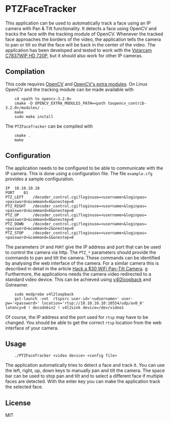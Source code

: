 # PTZFaceTracker

This application can be used to automatically track a face using an IP camera with Pan & Tilt functionality. It detects a face using OpenCV and tracks the face with the tracking module of OpenCV. Whenever the tracked face approaches the borders of the video, the application tells the camera to pan or tilt so that the face will be back in the center of the video.
The application has been developed and tested to work with the [Vstarcam C7837WIP HD 720P](http://www.vstarcam.com/C7837WIP-Home-monitoring-IP-Camera-121.html), but it should also work for other IP cameras.

## Compilation

This code requires [OpenCV](https://github.com/opencv/opencv) and [OpenCV's extra modules](https://github.com/opencv/opencv_contrib). On Linux OpenCV and the tracking module can be made available with

```
	cd <path to opencv-3.2.0> 
	cmake -D OPENCV_EXTRA_MODULES_PATH=<path toopencv_contrib-3.2.0>/modules/ .
	make
	sudo make install
```

The ```PTZFaceTracker``` can be compiled with


```
	cmake .
	make
```

## Configuration

The application needs to be configured to be able to communicate with the IP camera. This is done using a configuration file. The file ```example.cfg``` provides a sample configuration.

```
IP	10.10.10.10
PORT	81
PTZ_LEFT	/decoder_control.cgi?loginuse=<username>&loginpas=<password>&command=4&onestep=0
PTZ_RIGHT	/decoder_control.cgi?loginuse=<username>&loginpas=<password>&command=6&onestep=0
PTZ_UP		/decoder_control.cgi?loginuse=<username>&loginpas=<password>&command=0&onestep=0
PTZ_DOWN 	/decoder_control.cgi?loginuse=<username>&loginpas=<password>&command=2&onestep=0
PTZ_STOP 	/decoder_control.cgi?loginuse=<username>&loginpas=<password>&command=1&onestep=0
```

The parameters ```IP``` and ```PORT``` give the IP address and port that can be used to control the camera via http. The ```PTZ_*``` parameters should provide the commands to pan and tilt the camera.
These commands can be identified by analysing the web interface of the camera. For a similar camera this is described in detail in the article [Hack a $30 WiFi Pan-Tilt Camera](http://www.instructables.com/id/Hack-a-30-WiFi-Pan-Tilt-Camera-Video-Audio-and-Mot/). 
g
Furthermore, the applications needs the camera video redirected to a standard video device. This can be achieved using [v4l2loopback](https://github.com/umlaeute/v4l2loopback) and Gstreamer. 

```
	sudo modprobe v4l2loopback
	gst-launch -vet  rtspsrc user-id='<udsername>' user-pw='<password>' location='rtsp://10.10.10.10:10554/udp/av0_0' latency=0 ! decodebin2 ! v4l2sink device=/dev/video1
```

Of course, the IP address and the port used for ```rtsp``` may have to be changed. You should be able to get the correct ```rtsp``` location from the web interface of your camera.

## Usage

```
	./PTZFaceTracker <video device> <config file>
```

The application automatically tries to detect a face and track it. You can use the left, right, up, down keys to manually pan and tilt the camera. The space bar can be used to stop pan and tilt and to select a different face if multiple faces are detected. With the enter key you can make the application track the selected face.

## License

MIT


